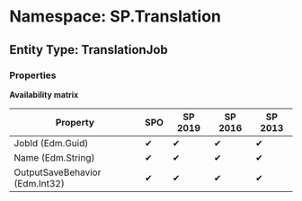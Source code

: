 # Namespace: SP.Translation
## Entity Type: TranslationJob

### Properties

**Availability matrix**

Property | SPO | SP 2019 | SP 2016 | SP 2013
----------|-----|---------|---------|--------
JobId (Edm.Guid) | ✔ | ✔ | ✔ | ✔
Name (Edm.String) | ✔ | ✔ | ✔ | ✔
OutputSaveBehavior (Edm.Int32) | ✔ | ✔ | ✔ | ✔

